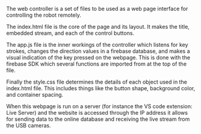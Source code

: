 The web controller is a set of files to be used as a web page interface for controlling the robot remotely. 

The index.html file is the core of the page and its layout. It makes the title, embedded stream, and each of the control buttons. 

The app.js file is the inner workings of the controller which listens for key strokes, changes the direction values in a firebase database, and makes a visual indication of the key pressed on the webpage. This is done with the firebase SDK which several functions are imported from at the top of the file. 

Finally the style.css file determines the details of each object used in the index.html file. This includes things like the button shape, background color, and container spacing. 

When this webpage is run on a server (for instance the VS code extension: Live Server) and the website is accessed through the IP address it allows for sending data to the online database and receiving the live stream from the USB cameras. 
